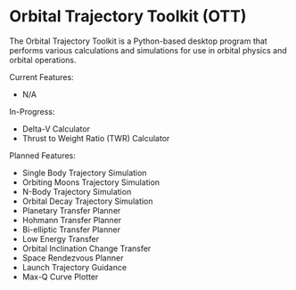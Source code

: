 # Orbital Trajectory Toolkit (OTT)

The Orbital Trajectory Toolkit is a Python-based desktop program that performs various calculations and simulations for use in orbital physics and orbital operations.

Current Features:
* N/A

In-Progress:
* Delta-V Calculator
* Thrust to Weight Ratio (TWR) Calculator

Planned Features:
* Single Body Trajectory Simulation
* Orbiting Moons Trajectory Simulation
* N-Body Trajectory Simulation
* Orbital Decay Trajectory Simulation
* Planetary Transfer Planner
* Hohmann Transfer Planner
* Bi-elliptic Transfer Planner
* Low Energy Transfer
* Orbital Inclination Change Transfer
* Space Rendezvous Planner
* Launch Trajectory Guidance
* Max-Q Curve Plotter
